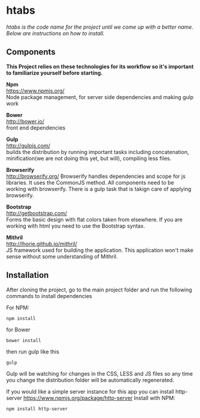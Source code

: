htabs
=====
*htabs is the code name for the project until we come up with a better name. Below are instructions on how to install.* 

Components 
----- 
**This Project relies on these technologies for its workflow so it's important to familiarize yourself before starting.**

**Npm**  
https://www.npmjs.org/  
Node package management, for server side dependencies and making gulp work

**Bower**  
http://bower.io/  
front end dependencies


**Gulp**  
http://gulpjs.com/  
builds the distribution by running important tasks including concatenation, minification(we are not doing this yet, but will), compiling less files. 


**Browserify**  
http://browserify.org/
Browserify handles dependencies and scope for js libraries. It uses the CommonJS method. All components need to be working with browserify. There is a gulp task that is takign care of applying browserify.  

**Bootstrap**  
http://getbootstrap.com/  
Forms the basic design with flat colors taken from elsewhere. If you are working with html you need to use the Bootstrap syntax. 

**Mithril**  
http://lhorie.github.io/mithril/  
JS framework used for building the application. This application won't make sense without some understanding of Mithril. 


Installation
-----
After cloning the project, go to the main project folder and  run the following commands to install dependencies

For NPM:

```npm install```

for Bower 

```bower install```

then run gulp like this 

``` gulp ```

Gulp will be watching for changes in the CSS, LESS and JS files so any time you change the distribution folder will be automatically regenerated. 


If you would like a simple server instance for this app you can install http-server
https://www.npmjs.org/package/http-server
Install with NPM:

``` npm install http-server ```
